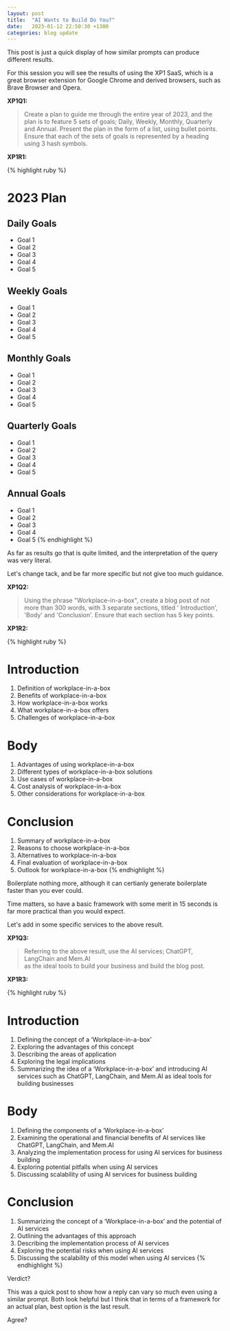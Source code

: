 ```yaml
---
layout: post
title:  "AI Wants to Build Do You?"
date:   2023-01-12 22:50:30 +1300
categories: blog update
---
```

This post is just a quick display of how similar prompts can produce different results.

For this session you will see the results of using the XP1 SaaS, which is a great browser extension for Google Chrome and derived browsers, such as Brave Browser and Opera.

**XP1Q1:**

> Create a plan to guide me through the entire year of 2023, and the plan is to feature 5 sets of goals; Daily, Weekly, Monthly, Quarterly and Annual. Present the plan in the form of a list, using bullet points. Ensure that each of the sets of goals is represented by a heading using 3 hash symbols.

**XP1R1:**

{% highlight ruby %}
# 2023 Plan

## Daily Goals
- Goal 1
- Goal 2
- Goal 3
- Goal 4
- Goal 5

## Weekly Goals
- Goal 1
- Goal 2
- Goal 3
- Goal 4
- Goal 5

## Monthly Goals
- Goal 1
- Goal 2
- Goal 3
- Goal 4
- Goal 5

## Quarterly Goals
- Goal 1
- Goal 2
- Goal 3
- Goal 4
- Goal 5

## Annual Goals
- Goal 1
- Goal 2
- Goal 3
- Goal 4
- Goal 5
{% endhighlight %}

As far as results go that is quite limited, and the interpretation of the query was very literal.

Let's change tack, and be far more specific but not give too much guidance.

**XP1Q2:**

> Using the phrase "Workplace-in-a-box", create a blog post of not more than 300 words, with 3 separate sections, titled ' Introduction', 'Body' and 'Conclusion'. Ensure that each section has 5 key points.

**XP1R2:**

{% highlight ruby %}
# Introduction
1. Definition of workplace-in-a-box
2. Benefits of workplace-in-a-box
3. How workplace-in-a-box works
4. What workplace-in-a-box offers
5. Challenges of workplace-in-a-box

# Body
1. Advantages of using workplace-in-a-box
2. Different types of workplace-in-a-box solutions
3. Use cases of workplace-in-a-box
4. Cost analysis of workplace-in-a-box
5. Other considerations for workplace-in-a-box

# Conclusion
1. Summary of workplace-in-a-box
2. Reasons to choose workplace-in-a-box
3. Alternatives to workplace-in-a-box
4. Final evaluation of workplace-in-a-box
5. Outlook for workplace-in-a-box
{% endhighlight %}

Boilerplate nothing more, although it can certianly generate boilerplate faster than you ever could.

Time matters, so have a basic framework with some merit in 15 seconds is far more practical than you would expect.

Let's add in some specific services to the above result.

**XP1Q3:**

> Referring to the above result, use the AI services; ChatGPT, LangChain and Mem.AI \
as the ideal tools to build your business and build the blog post.

**XP1R3:**

{% highlight ruby %}
# Introduction 
1. Defining the concept of a ‘Workplace-in-a-box’
2. Exploring the advantages of this concept
3. Describing the areas of application
4. Exploring the legal implications
5. Summarizing the idea of a ‘Workplace-in-a-box’ and introducing AI services such as ChatGPT, LangChain, and Mem.AI as ideal tools for building businesses

# Body
1. Defining the components of a ‘Workplace-in-a-box’
2. Examining the operational and financial benefits of AI services like ChatGPT, LangChain, and Mem.AI
3. Analyzing the implementation process for using AI services for business building
4. Exploring potential pitfalls when using AI services
5. Discussing scalability of using AI services for business building

# Conclusion
1. Summarizing the concept of a ‘Workplace-in-a-box’ and the potential of AI services
2. Outlining the advantages of this approach
3. Describing the implementation process of AI services
4. Exploring the potential risks when using AI services
5. Discussing the scalability of this model when using AI services
{% endhighlight %}

Verdict?

This was a quick post to show how a reply can vary so much even using a similar prompt. Both look helpful but I think that in terms of a framework for an actual plan, best option is the last result.

Agree?
